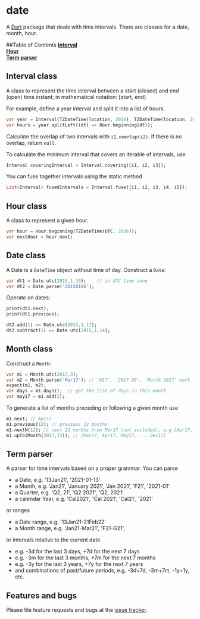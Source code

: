 # date

A [Dart](http://www.dartlang.org) package that deals with time intervals.  There are 
classes for a date, month, hour.  

##Table of Contents
**[Interval](#interval-class)**  
**[Hour](#hour-class)**  
**[Term parser](#term-parser)**  

## Interval class
A class to represent the time interval between a start (closed) and end (open) time 
instant; in mathematical notation: [start, end).  

For example, define a year interval and split it into a list of hours. 
```dart
var year = Interval(TZDateTime(location, 2016), TZDateTime(location, 2017));
var hours = year.splitLeft((dt) => Hour.beginning(dt));
```

Calculate the overlap of two intervals with ```i1.overlap(i2)```.  If there is 
no overlap, return ```null```.

To calculate the minimum interval that covers an iterable of intervals, use 
```dart
Interval coveringInterval = Interval.covering([i1, i2, i3]);
``` 

You can fuse together intervals using the static method 
```dart
List<Interval> fusedIntervals = Interval.fuse([i1, i2, i3, i4, i5]);
```

  


## Hour class
A class to represent a given hour.
```dart
var hour = Hour.beginning(TZDateTime(UTC, 2016));
var nextHour = hour.next;
```

## Date class
A Date is a `DateTime` object without time of day.  Construct a `Date`:
```dart
var dt1 = Date.utc(2015,1,16);    // in UTC time zone
var dt2 = Date.parse('20150106');
```

Operate on dates:
```dart
print(dt1.next);
print(dt1.previous);

dt2.add(1) == Date.utc(2015,1,17);
dt2.subtract(1) == Date.utc(2015,1,14);
```


## Month class
Construct a `Month`:
```dart
var m1 = Month.utc(2017,3);  
var m2 = Month.parse('Mar17'); // 'H17', '2017-03', 'March 2017' work
expect(m1, m2);
var days = m1.days();  // get the list of days in this month 
var may17 = m1.add(2);
```
To generate a list of months preceding or following a given month use
```dart
m1.next; // Apr17
m1.previous(12); // previous 12 months 
m1.nextN(12); // next 12 months from Mar17 (not included), e.g [Apr17, ... Mar18]
m1.upTo(Month(2017,12)); // [Mar17, Apr17, May17, ... Dec17]  
```

## Term parser

A parser for time intervals based on a proper grammar.  You can parse 
* a Date, e.g. '13Jan21', '2021-01-13'
* a Month, e.g. 'Jan21', 'January 2021', 'Jan 2021', 'F21', '2021-01'
* a Quarter, e.g. 'Q2, 21', 'Q2 2021', 'Q2, 2021'
* a calendar Year, e.g. 'Cal2021', 'Cal 2021', 'Cal21', '2021'

or ranges
* a Date range, e.g. '13Jan21-21Feb22'
* a Month range, e.g. 'Jan21-Mar21', 'F21-G21', 

or intervals relative to the current date 
* e.g. -3d for the last 3 days, +7d for the next 7 days
* e.g. -3m for the last 3 months, +7m for the next 7 months
* e.g. -3y for the last 3 years, +7y for the next 7 years
* and combinations of past/future periods, e.g. -3d+7d, -3m+7m, -1y+1y, etc.

## Features and bugs

Please file feature requests and bugs at the [issue tracker][tracker].

[tracker]: https://github.com/thumbert/date/issues
